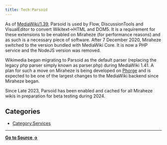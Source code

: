 ```yaml
---
title: Tech:Parsoid
---
```


As of [MediaWiki/1.39](https://meta.miraheze.org/wiki/MediaWiki/1.39), Parsoid is used by Flow, DiscussionTools and VisualEditor to convert Wikitext->HTML and DOM5. It is a requirement for these extensions to be enabled on Miraheze (for performance reasons) and as such is a necessary piece of software. After 7 December 2020, Miraheze switched to the version bundled with MediaWiki Core. It is now a PHP service and the NodeJS version was removed.

Wikimedia began migrating to Parsoid as the default parser (replacing the legacy php parser simply known as parser.php) during MediaWiki 1.41. A plan for such a move on Miraheze is being developed on [Phorge](https://meta.miraheze.org/wiki/phorge:T10915) and is expected to be one of the largest changes to the MediaWiki backend since Miraheze began.

Since Late 2023, Parsoid has been enabled and cached for all Miraheze wikis in preparation for beta testing during 2024.

## Categories

* [Category:Services](https://meta.miraheze.org/wiki/Category:Services)

----
**[Go to Source &rarr;](https://meta.miraheze.org/wiki/Tech:Parsoid)**